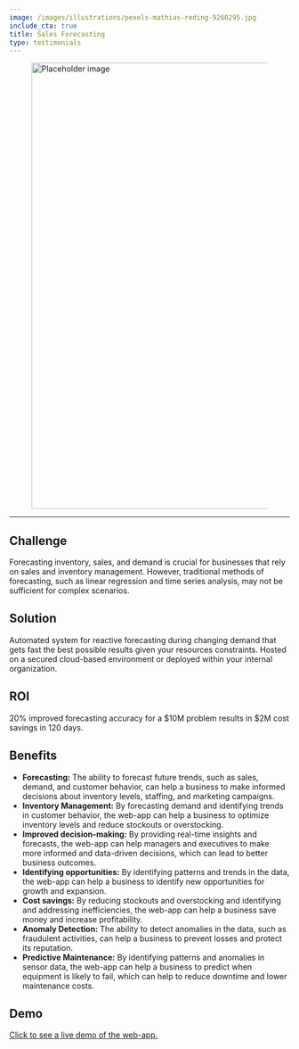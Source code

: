```yaml
---
image: /images/illustrations/pexels-mathias-reding-9260295.jpg
include_cta: true
title: Sales Forecasting
type: testimonials
---
```


<figure class="image">
<img class="" src="/images/illustrations/mockups/bike_sales.png" alt="Placeholder image" style="width:800px;">
</figure>

------------------------------------------------------------------------

## Challenge
Forecasting inventory, sales, and demand is crucial for businesses that rely on sales and inventory management. However, traditional methods of forecasting, such as linear regression and time series analysis, may not be sufficient for complex scenarios.

## Solution

Automated system for reactive forecasting during changing demand that gets fast the best possible results given your resources constraints. Hosted on a secured cloud-based environment or deployed within your internal organization.

## ROI

20% improved forecasting accuracy for a \$10M problem results in \$2M cost savings in 120 days.

## Benefits

-   **Forecasting:** The ability to forecast future trends, such as sales, demand, and customer behavior, can help a business to make informed decisions about inventory levels, staffing, and marketing campaigns.
-   **Inventory Management:** By forecasting demand and identifying trends in customer behavior, the web-app can help a business to optimize inventory levels and reduce stockouts or overstocking.
-   **Improved decision-making:** By providing real-time insights and forecasts, the web-app can help managers and executives to make more informed and data-driven decisions, which can lead to better business outcomes.
-   **Identifying opportunities:** By identifying patterns and trends in the data, the web-app can help a business to identify new opportunities for growth and expansion.
-   **Cost savings:** By reducing stockouts and overstocking and identifying and addressing inefficiencies, the web-app can help a business save money and increase profitability.
-   **Anomaly Detection:** The ability to detect anomalies in the data, such as fraudulent activities, can help a business to prevent losses and protect its reputation.
-   **Predictive Maintenance:** By identifying patterns and anomalies in sensor data, the web-app can help a business to predict when equipment is likely to fail, which can help to reduce downtime and lower maintenance costs.

## Demo
[Click to see a live demo of the web-app.](https://data-science-ai.shinyapps.io/intelliforecaster/)

